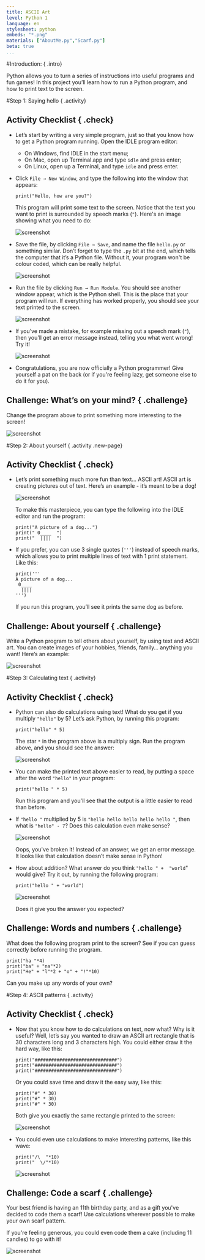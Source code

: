 ```yaml
---
title: ASCII Art
level: Python 1
language: en
stylesheet: python
embeds: "*.png"
materials: ["AboutMe.py","Scarf.py"]
beta: true
...
```


#Introduction:  { .intro}

Python allows you to turn a series of instructions into useful programs and fun games! In this project you’ll learn how to run a Python program, and how to print text to the screen.

#Step 1: Saying hello { .activity}
## Activity Checklist { .check}

+ Let’s start by writing a very simple program, just so that you know how to get a Python program running. Open the IDLE program editor:
    + On Windows, find IDLE in the start menu;
    + On Mac, open up Terminal.app and type `idle` and press enter;
    + On Linux, open up a Terminal, and type `idle` and press enter.

+ Click `File → New Window`, and type the following into the window that appears:

    ```{.language-python}
    print("Hello, how are you?")
    ```

    This program will print some text to the screen. Notice that the text you want to print is surrounded by speech marks (`"`). Here's an image showing what you need to do:

    ![screenshot](ascii-hello.png)

+ Save the file, by clicking `File → Save`, and name the file `hello.py` or something similar. Don’t forget to type the `.py` bit at the end, which tells the computer that it’s a Python file. Without it, your program won't be colour coded, which can be really helpful.

    ![screenshot](ascii-save.png)

+ Run the file by clicking `Run → Run Module`. You should see another window appear, which is the Python shell. This is the place that your program will run. If everything has worked properly, you should see your text printed to the screen.

    ![screenshot](ascii-run.png)

+ If you’ve made a mistake, for example missing out a speech mark (`"`), then you’ll get an error message instead, telling you what went wrong! Try it!

    ![screenshot](ascii-error.png)

+ Congratulations, you are now officially a Python programmer! Give yourself a pat on the back (or if you're feeling lazy, get someone else to do it for you).

## Challenge: What’s on your mind? { .challenge}
Change the program above to print something more interesting to the screen!

![screenshot](ascii-mind.png)

#Step 2: About yourself { .activity .new-page}
## Activity Checklist { .check}

+ Let’s print something much more fun than text… ASCII art! ASCII art is creating pictures out of text. Here’s an example - it’s meant to be a dog!

    ![screenshot](ascii-dog.png)

    To make this masterpiece, you can type the following into the IDLE editor and run the program:

    ```{.language-python}
    print("A picture of a dog...")
    print(" 0____  ")
    print("  ||||  ")
    ```

+ If you prefer, you can use 3 single quotes (`'''`) instead of speech marks, which allows you to print multiple lines of text with 1 print statement. Like this:

    ```{.language-python}
    print('''
    A picture of a dog...
     0____
      ||||
    ''')
    ```

    If you run this program, you’ll see it prints the same dog as before.

## Challenge: About yourself { .challenge}
Write a Python program to tell others about yourself, by using text and ASCII art. You can create images of your hobbies, friends, family… anything you want! Here’s an example:

![screenshot](ascii-aboutMe.png)

#Step 3: Calculating text { .activity}
## Activity Checklist { .check}

+ Python can also do calculations using text! What do you get if you multiply `"hello"` by 5? Let’s ask Python, by running this program:

    ```{.language-python}
    print("hello" * 5)
    ```

    The star `*` in the program above is a multiply sign. Run the program above, and you should see the answer:

    ![screenshot](ascii-textcalc.png)

+ You can make the printed text above easier to read, by putting a space after the word `"hello"` in your program:

    ```{.language-python}
    print("hello " * 5)
    ```

    Run this program and you'll see that the output is a little easier to read than before.

+ If `"hello "` multiplied by 5 is `"hello hello hello hello hello "`, then what is `"hello" - 7`? Does this calculation even make sense?

    ![screenshot](ascii-minus.png)

    Oops, you've broken it! Instead of an answer, we get an error message. It looks like that calculation doesn’t make sense in Python!

+ How about addition? What answer do you think `"hello " +  "world`" would give? Try it out, by running the following program:

    ```{.language-python}
    print("hello " + "world")
    ```

    ![screenshot](ascii-textadd.png)

    Does it give you the answer you expected?

## Challenge: Words and numbers { .challenge}
What does the following program print to the screen? See if you can guess correctly before running the program.

```{.language-python}
print("ha "*4)
print("ba" + "na"*2)
print("He" + "l"*2 + "o" + "!"*10)
```

Can you make up any words of your own?

#Step 4: ASCII patterns { .activity}
## Activity Checklist { .check}

+ Now that you know how to do calculations on text, now what? Why is it useful? Well, let’s say you wanted to draw an ASCII art rectangle that is 30 characters long and 3 characters high. You could either draw it the hard way, like this:

    ```{.language-python}
    print("##############################")
    print("##############################")
    print("##############################")
    ```

    Or you could save time and draw it the easy way, like this:

    ```{.language-python}
    print("#" * 30)
    print("#" * 30)
    print("#" * 30)
    ```

    Both give you exactly the same rectangle printed to the screen:

    ![screenshot](ascii-rect.png)

+ You could even use calculations to make interesting patterns, like this wave:

    ```{.language-python}
    print("/\  "*10)
    print("  \/"*10)
    ```

    ![screenshot](ascii-wave.png)

## Challenge: Code a scarf { .challenge}
Your best friend is having an 11th birthday party, and as a gift you've decided to code them a scarf! Use calculations wherever possible to make your own scarf pattern.

If you're feeling generous, you could even code them a cake (including 11 candles) to go with it!

![screenshot](ascii-birthday.png)
